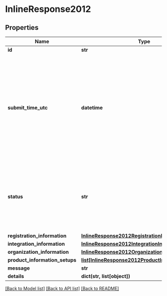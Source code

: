 # InlineResponse2012

## Properties
Name | Type | Description | Notes
------------ | ------------- | ------------- | -------------
**id** | **str** |  | [optional] 
**submit_time_utc** | **datetime** | Time of request in UTC. &#x60;Format: YYYY-MM-DDThh:mm:ssZ&#x60;  Example 2016-08-11T22:47:57Z equals August 11, 2016, at 22:47:57 (10:47:57 p.m.). The T separates the date and the time. The Z indicates UTC.  | [optional] 
**status** | **str** | The status of Registration request Possible Values:   - &#39;INITIALIZED&#39;   - &#39;RECEIVED&#39;   - &#39;PROCESSING&#39;   - &#39;SUCCESS&#39;   - &#39;FAILURE&#39;   - &#39;PARTIAL&#39;  | [optional] 
**registration_information** | [**InlineResponse2012RegistrationInformation**](InlineResponse2012RegistrationInformation.md) |  | [optional] 
**integration_information** | [**InlineResponse2012IntegrationInformation**](InlineResponse2012IntegrationInformation.md) |  | [optional] 
**organization_information** | [**InlineResponse2012OrganizationInformation**](InlineResponse2012OrganizationInformation.md) |  | [optional] 
**product_information_setups** | [**list[InlineResponse2012ProductInformationSetups]**](InlineResponse2012ProductInformationSetups.md) |  | [optional] 
**message** | **str** |  | [optional] 
**details** | **dict(str, list[object])** |  | [optional] 

[[Back to Model list]](../README.md#documentation-for-models) [[Back to API list]](../README.md#documentation-for-api-endpoints) [[Back to README]](../README.md)


